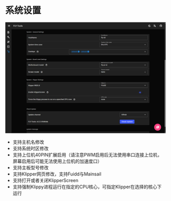 # 系统设置

![setting](../../images/boards/fly_tools/setting.png)

* 支持主机名修改
* 支持系统时区修改
* 支持上位机40PIN扩展启用（请注意PWM启用后无法使用串口连接上位机，屏幕启用后可能无法使用上位机的加速度口）
* 支持主板型号修改
* 支持Klipper网页修改，支持Fuidd与Mainsail
* 支持打开或者关闭KlipperScreen
* 支持强制Klippy进程运行在指定的CPU核心，可指定Klipper在选择的核心下运行